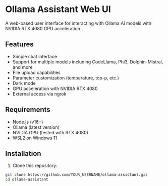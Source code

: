 # Ollama Assistant Web UI

A web-based user interface for interacting with Ollama AI models with NVIDIA RTX 4080 GPU acceleration.

## Features

- Simple chat interface
- Support for multiple models including CodeLlama, Phi3, Dolphin-Mistral, and more
- File upload capabilities
- Parameter customization (temperature, top-p, etc.)
- Dark mode
- GPU acceleration with NVIDIA RTX 4080
- External access via ngrok

## Requirements

- Node.js (v16+)
- Ollama (latest version)
- NVIDIA GPU (tested with RTX 4080)
- WSL2 on Windows 11

## Installation

1. Clone this repository:
```bash
git clone https://github.com/YOUR_USERNAME/ollama-assistant.git
cd ollama-assistant


